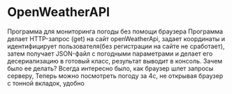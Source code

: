 # OpenWeatherAPI
Программа для мониторинга погоды без помощи браузера
Программа делает HTTP-запрос (get) на сайт openWeatherApi, задает координаты и идентифицирует пользователя(без регистрации на сайте не сработает),
затем получает JSON-файл с погодными параметрами и делает его десериализацию в готовый класс, результат выводит в консоль.
Зачем было ее делать?
Всегда интересно было, как браузер шлет запросы серверу,
Теперь можно посмотреть погоду за 4с, не открывая браузер с тонной вкладок, удобно
